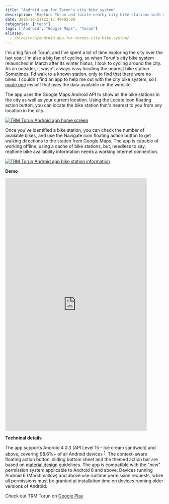 ```yaml
---
title: "Android app for Torun's city bike system"
description: "Explore Torun and locate nearby city bike stations with my free Android app"
date: 2016-10-21T22:17:40+02:00
categories: ["tech"]
tags: ["Android", "Google Maps", "Toruń"]
aliases:
  - /blog/tech/android-app-for-toruns-city-bike-system/
---
```


I'm a big fan of Toruń, and I've spent a lot of time exploring the city over the last year. I'm also a big fan of cycling, so when Toruń's city bike system relaunched in March after its winter hiatus, I took to cycling around the city. As an outsider, it wasn't always easy locating the nearest bike station. Sometimes, I'd walk to a known station, only to find that there were no bikes. I couldn't find an app to help me out with the city bike system, so I [made one](https://play.google.com/store/apps/details?id=com.vinay.trm) myself that uses the data available on the website.

The app uses the Google Maps Android API to show all the bike stations in the city as well as your current location. Using the Locate icon floating action button, you can locate the bike station that's nearest to you from any location in the city.
<div class="img-mobile">
  <a href="/images/blog/trm-torun-app/home.png">
    <img src="/images/blog/trm-torun-app/home.png" alt="TRM Torun Android app home screen">
  </a>
</div>

Once you've identified a bike station, you can check the number of available bikes, and use the Navigate icon floating action button to get walking directions to the station from Google Maps. The app is capable of working offline, using a cache of bike stations, but, needless to say, realtime bike availability information needs a working internet connection.
<div class="img-mobile">
  <a href="/images/blog/trm-torun-app/bike-info.png">
    <img src="/images/blog/trm-torun-app/bike-info.png" alt="TRM Torun Android app bike station information">
  </a>
</div>

**Demo**
<iframe class="embed-center" width="450" height="800" src="https://www.youtube.com/embed/5bBT3z-xNIk" frameborder="0" allow="autoplay; encrypted-media" allowfullscreen></iframe>


**Technical details**

The app supports Android 4.0.3 (API Level 15 - Ice cream sandwich) and above, covering 98.6%+ of all Android devices <sup>[1](https://developer.android.com/about/dashboards/index.html)</sup>. The context-aware floating action button, sliding bottom sheet and the themed action bar are based on [material design](https://developer.android.com/design/material/index.html) guidelines. The app is compatible with the "new" permission system applicable to Android 6 and above: Devices running Android 6 (Marshmallow) and above use runtime permission requests, while all permissions must be granted at installation time on devices running older versions of Android.

Check out TRM Torun on [Google Play](https://play.google.com/store/apps/details?id=com.vinay.trm)

